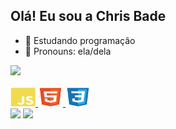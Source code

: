 ## Olá! Eu sou a Chris Bade
- 👀 Estudando programação
- 🌱 Pronouns: ela/dela
<div>
<a href="https://github.com/bdechris">
<img heigt="180em" src="https://github-readme-stats.vercel.app/api?username=bdechris&show_icons=true&theme=dark&include_all_commits=true&count_private=true"/>

</div>
<div style="display: inline_block"><br>
<img aling="center" alt="rafa-Js" height="30" width="40" src="https://raw.githubusercontent.com/devicons/devicon/master/icons/javascript/javascript-plain.svg">
<img aling="center" alt="rafa-Js" height="30" width="40" src="https://raw.githubusercontent.com/devicons/devicon/master/icons/html5/html5-original.svg">
<img aling="center" alt="rafa-Js" height="30" width="40" src="https://raw.githubusercontent.com/devicons/devicon/master/icons/css3/css3-original.svg">

</div>

<div>
<a href="https://instagram.com/chrissbde" target="_blank"><img src="https://img.shields.io/badge/-Instagram-%23E445F?style=for-the-badge&logo=instagram&logoColor=white"target="_blank"></a>
<a href="https://twitch.tv/bdechris"target="_blank">
<img src="https://img.shields.io/badge/Twitch-9146FF?style=for-the-badge&logo=twitch&logoColor=white"target="_blank"></a>
<a href="mailto:chrisbdeoficial@gmail.com"><img src"https://img.shields.io/badge/-Gmail-%23333?style=for-the-badge&logo=gmail&logoColor=white" target="_blank"></a>

</div>
